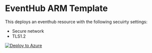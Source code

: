 # EventHub ARM Template

This deploys an eventhub resource with the following secuirty settings:
  - Secure network
  - TLS1.2
  
[![Deploy to Azure](https://aka.ms/deploytoazurebutton)](https://portal.azure.com/#create/Microsoft.Template/uri/https%3A%2F%2Fraw.githubusercontent.com%2FSolid-tom%2FARMTemplates%2Fmain%2FEventHub%2Fevent-hub-template.json)
